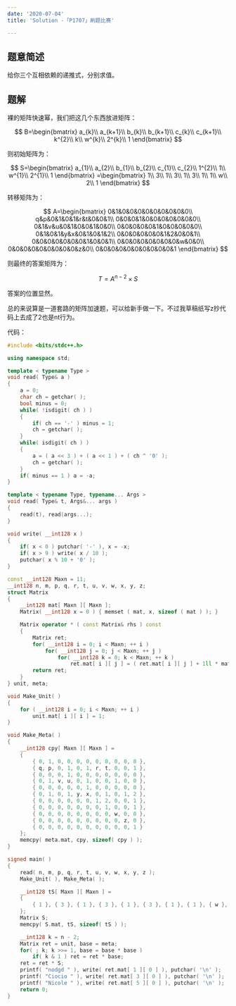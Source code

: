 ```yaml
---
date: '2020-07-04'
title: 'Solution -「P1707」刷题比赛'

---
```


## 题意简述

给你三个互相依赖的递推式，分别求值。

## 题解

裸的矩阵快速幂，我们把这几个东西放进矩阵：

$$
B=\begin{bmatrix}
a_{k}\\
a_{k+1}\\
b_{k}\\
b_{k+1}\\
c_{k}\\
c_{k+1}\\
k^{2}\\
k\\
w^{k}\\
2^{k}\\
1
\end{bmatrix}
$$

则初始矩阵为：

$$
S=\begin{bmatrix}
a_{1}\\
a_{2}\\
b_{1}\\
b_{2}\\
c_{1}\\
c_{2}\\
1^{2}\\
1\\
w^{1}\\
2^{1}\\
1
\end{bmatrix}
=\begin{bmatrix}
1\\
3\\
1\\
3\\
1\\
3\\
1\\
1\\
w\\
2\\
1
\end{bmatrix}
$$

转移矩阵为：

$$
A=\begin{bmatrix}
0&1&0&0&0&0&0&0&0&0&0\\
q&p&0&1&0&1&r&t&0&0&1\\
0&0&0&1&0&0&0&0&0&0&0\\
0&1&v&u&0&1&0&0&1&0&0\\
0&0&0&0&0&1&0&0&0&0&0\\
0&1&0&1&y&x&0&1&0&1&2\\
0&0&0&0&0&0&1&2&0&0&1\\
0&0&0&0&0&0&0&1&0&0&1\\
0&0&0&0&0&0&0&0&w&0&0\\
0&0&0&0&0&0&0&0&0&z&0\\
0&0&0&0&0&0&0&0&0&0&1
\end{bmatrix}
$$

则最终的答案矩阵为：

$$
T=A^{n-2}\times S
$$

答案的位置显然。

总的来说算是一道套路的矩阵加速题，可以给新手做一下。不过我草稿纸写z抄代码上去成了2也是nt行为。

代码：

```cpp
#include <bits/stdc++.h>

using namespace std;

template < typename Type >
void read( Type& a )
{
	a = 0;
	char ch = getchar( );
	bool minus = 0;
	while( !isdigit( ch ) )
	{
		if( ch == '-' ) minus = 1;
		ch = getchar( );
	}
	while( isdigit( ch ) )
	{
		a = ( a << 3 ) + ( a << 1 ) + ( ch ^ '0' );
		ch = getchar( );
	}
	if( minus == 1 ) a = -a;
}

template < typename Type, typename... Args >
void read( Type& t, Args&... args )
{
	read(t), read(args...);
}

void write( __int128 x )
{
	if( x < 0 )	putchar( '-' ), x = -x;
	if( x > 9 )	write( x / 10 );
	putchar( x % 10 + '0' );
}

const __int128 Maxn = 11;
__int128 n, m, p, q, r, t, u, v, w, x, y, z;
struct Matrix
{
	__int128 mat[ Maxn ][ Maxn ];
	Matrix( __int128 x = 0 ) { memset ( mat, x, sizeof ( mat ) ); }

	Matrix operator * ( const Matrix& rhs ) const
	{
		Matrix ret;
		for( __int128 i = 0; i < Maxn; ++ i )
			for( __int128 j = 0; j < Maxn; ++ j )
				for( __int128 k = 0; k < Maxn; ++ k )
					ret.mat[ i ][ j ] = ( ret.mat[ i ][ j ] + 1ll * mat[ i ][ k ] * rhs.mat[ k ][ j ] ) % m;
		return ret;
	}
} unit, meta;

void Make_Unit( )
{
	for ( __int128 i = 0; i < Maxn; ++ i )
		unit.mat[ i ][ i ] = 1;
}

void Make_Meta( )
{
	__int128 cpy[ Maxn ][ Maxn ] = 
	{
		{ 0, 1, 0, 0, 0, 0, 0, 0, 0, 0, 0 },
		{ q, p, 0, 1, 0, 1, r, t, 0, 0, 1 },
		{ 0, 0, 0, 1, 0, 0, 0, 0, 0, 0, 0 },
		{ 0, 1, v, u, 0, 1, 0, 0, 1, 0, 0 },
		{ 0, 0, 0, 0, 0, 1, 0, 0, 0, 0, 0 },
		{ 0, 1, 0, 1, y, x, 0, 1, 0, 1, 2 },
		{ 0, 0, 0, 0, 0, 0, 1, 2, 0, 0, 1 },
		{ 0, 0, 0, 0, 0, 0, 0, 1, 0, 0, 1 },
		{ 0, 0, 0, 0, 0, 0, 0, 0, w, 0, 0 },
		{ 0, 0, 0, 0, 0, 0, 0, 0, 0, z, 0 },
		{ 0, 0, 0, 0, 0, 0, 0, 0, 0, 0, 1 }
	};
	memcpy( meta.mat, cpy, sizeof( cpy ) );
}

signed main( )
{
	read( n, m, p, q, r, t, u, v, w, x, y, z );
	Make_Unit( ), Make_Meta( );

	__int128 tS[ Maxn ][ Maxn ] = 
	{
		{ 1 }, { 3 }, { 1 }, { 3 }, { 1 }, { 3 }, { 1 }, { 1 }, { w }, { z }, { 1 }
	};
	Matrix S;
	memcpy( S.mat, tS, sizeof( tS ) );

	__int128 k = n - 2;
	Matrix ret = unit, base = meta;
	for( ; k; k >>= 1, base = base * base )
		if( k & 1 )	ret = ret * base;
	ret = ret * S;
	printf( "nodgd " ), write( ret.mat[ 1 ][ 0 ] ), putchar( '\n' );
	printf( "Ciocio " ), write( ret.mat[ 3 ][ 0 ] ), putchar( '\n' );
	printf( "Nicole " ), write( ret.mat[ 5 ][ 0 ] ), putchar( '\n' );
	return 0;
}
```